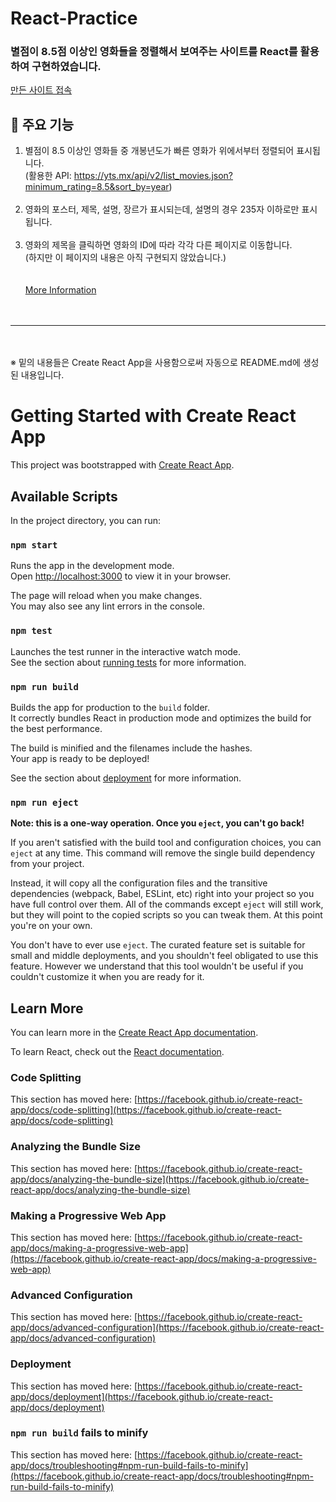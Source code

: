 # React-Practice
### 별점이 8.5점 이상인 영화들을 정렬해서 보여주는 사이트를 React를 활용하여 구현하였습니다.
[만든 사이트 접속](https://crohasang.github.io/React-Practice/)
<br>
## 📌 주요 기능
1. 별점이 8.5 이상인 영화들 중 개봉년도가 빠른 영화가 위에서부터 정렬되어 표시됩니다.<br>
(활용한 API: https://yts.mx/api/v2/list_movies.json?minimum_rating=8.5&sort_by=year)<br><br>
2. 영화의 포스터, 제목, 설명, 장르가 표시되는데, 설명의 경우 235자 이하로만 표시됩니다.<br><br>
3. 영화의 제목을 클릭하면 영화의 ID에 따라 각각 다른 페이지로 이동합니다.<br>
(하지만 이 페이지의 내용은 아직 구현되지 않았습니다.)
<br><br><br>
[More Information](https://quickchabun.tistory.com/59)
<br><br><br>
-----------------------------------------------------------------------------------------------------------------------------------------
<br><br>
※ 밑의 내용들은 Create React App을 사용함으로써 자동으로 README.md에 생성된 내용입니다.

# Getting Started with Create React App

This project was bootstrapped with [Create React App](https://github.com/facebook/create-react-app).

## Available Scripts

In the project directory, you can run:

### `npm start`

Runs the app in the development mode.\
Open [http://localhost:3000](http://localhost:3000) to view it in your browser.

The page will reload when you make changes.\
You may also see any lint errors in the console.

### `npm test`

Launches the test runner in the interactive watch mode.\
See the section about [running tests](https://facebook.github.io/create-react-app/docs/running-tests) for more information.

### `npm run build`

Builds the app for production to the `build` folder.\
It correctly bundles React in production mode and optimizes the build for the best performance.

The build is minified and the filenames include the hashes.\
Your app is ready to be deployed!

See the section about [deployment](https://facebook.github.io/create-react-app/docs/deployment) for more information.

### `npm run eject`

**Note: this is a one-way operation. Once you `eject`, you can't go back!**

If you aren't satisfied with the build tool and configuration choices, you can `eject` at any time. This command will remove the single build dependency from your project.

Instead, it will copy all the configuration files and the transitive dependencies (webpack, Babel, ESLint, etc) right into your project so you have full control over them. All of the commands except `eject` will still work, but they will point to the copied scripts so you can tweak them. At this point you're on your own.

You don't have to ever use `eject`. The curated feature set is suitable for small and middle deployments, and you shouldn't feel obligated to use this feature. However we understand that this tool wouldn't be useful if you couldn't customize it when you are ready for it.

## Learn More

You can learn more in the [Create React App documentation](https://facebook.github.io/create-react-app/docs/getting-started).

To learn React, check out the [React documentation](https://reactjs.org/).

### Code Splitting

This section has moved here: [https://facebook.github.io/create-react-app/docs/code-splitting](https://facebook.github.io/create-react-app/docs/code-splitting)

### Analyzing the Bundle Size

This section has moved here: [https://facebook.github.io/create-react-app/docs/analyzing-the-bundle-size](https://facebook.github.io/create-react-app/docs/analyzing-the-bundle-size)

### Making a Progressive Web App

This section has moved here: [https://facebook.github.io/create-react-app/docs/making-a-progressive-web-app](https://facebook.github.io/create-react-app/docs/making-a-progressive-web-app)

### Advanced Configuration

This section has moved here: [https://facebook.github.io/create-react-app/docs/advanced-configuration](https://facebook.github.io/create-react-app/docs/advanced-configuration)

### Deployment

This section has moved here: [https://facebook.github.io/create-react-app/docs/deployment](https://facebook.github.io/create-react-app/docs/deployment)

### `npm run build` fails to minify

This section has moved here: [https://facebook.github.io/create-react-app/docs/troubleshooting#npm-run-build-fails-to-minify](https://facebook.github.io/create-react-app/docs/troubleshooting#npm-run-build-fails-to-minify)
